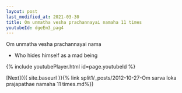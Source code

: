 ```yaml
---
layout: post
last_modified_at: 2021-03-30
title: Om unmatha vesha prachannayai namaha 11 times
youtubeId: dgeEm3_pag4
---
```

 
 
Om unmatha vesha prachannayai nama 
 
 -  Who hides himself as a mad being 
 
  
 
  
 
 
 
 
 
 


{% include youtubePlayer.html id=page.youtubeId %}
 
[Next]({{ site.baseurl }}{% link  split1/_posts/2012-10-27-Om sarva loka prajapathae namaha 11 times.md%})
 
